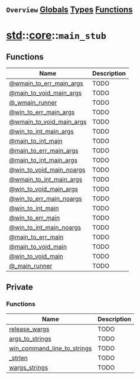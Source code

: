 ## `Overview` [Globals](./globals.md) [Types](./types.md) [Functions](./functions.md)
# [std](./../../std.md)::[core](./../core.md)::`main_stub`
## Functions
|Name|Description|
|----|-----------|
|[@wmain_to_err_main_args](#todo)|TODO|
|[@main_to_void_main_args](#todo)|TODO|
|[@_wmain_runner](#todo)|TODO|
|[@win_to_err_main_args](#todo)|TODO|
|[@wmain_to_void_main_args](#todo)|TODO|
|[@win_to_int_main_args](#todo)|TODO|
|[@main_to_int_main](#todo)|TODO|
|[@main_to_err_main_args](#todo)|TODO|
|[@main_to_int_main_args](#todo)|TODO|
|[@win_to_void_main_noargs](#todo)|TODO|
|[@wmain_to_int_main_args](#todo)|TODO|
|[@win_to_void_main_args](#todo)|TODO|
|[@win_to_err_main_noargs](#todo)|TODO|
|[@win_to_int_main](#todo)|TODO|
|[@win_to_err_main](#todo)|TODO|
|[@win_to_int_main_noargs](#todo)|TODO|
|[@main_to_err_main](#todo)|TODO|
|[@main_to_void_main](#todo)|TODO|
|[@win_to_void_main](#todo)|TODO|
|[@_main_runner](#todo)|TODO|
## Private
### Functions
|Name|Description|
|----|-----------|
|[release_wargs](#todo)|TODO|
|[args_to_strings](#todo)|TODO|
|[win_command_line_to_strings](#todo)|TODO|
|[_strlen](#todo)|TODO|
|[wargs_strings](#todo)|TODO|
